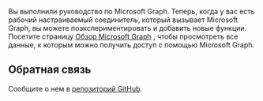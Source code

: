 <!-- markdownlint-disable MD002 MD041 -->

Вы выполнили руководство по Microsoft Graph. Теперь, когда у вас есть рабочий настраиваемый соединитель, который вызывает Microsoft Graph, вы можете поэкспериментировать и добавить новые функции. Посетите страницу [Обзор Microsoft Graph](/graph/overview) , чтобы просмотреть все данные, к которым можно получить доступ с помощью Microsoft Graph.

## <a name="feedback"></a>Обратная связь

Сообщите о нем в [репозиторий GitHub](https://github.com/microsoftgraph/msgraph-training-microsoftflow).